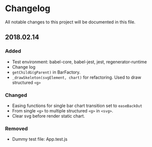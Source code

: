 # Changelog

All notable changes to this project will be documented in this file.

## 2018.02.14

### Added

* Test environment: babel-core, babel-jest, jest, regenerator-runtime
* Change log
* `getChildG(gParent)` in BarFactory.
* `_drawSkeleton(svgElement, chart)` for refactoring. Used to draw structured `<g>`

### Changed

* Easing functions for single bar chart transition set to `easeBackOut`
* From single `<g>` to multiple structured `<g>` in `<svg>`.
* Clear svg before render static chart.

### Removed

* Dummy test file: App.test.js

